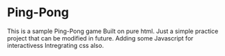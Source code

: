 # Ping-Pong
This is a sample Ping-Pong game
Built on pure html.
Just a simple practice project that can be modified in future.
Adding some Javascript for interactivess
Intregrating css also.
